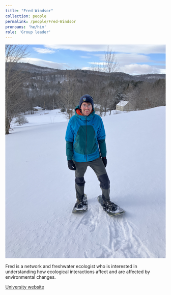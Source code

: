```yaml
---
title: "Fred Windsor"
collection: people
permalink: /people/Fred-Windsor
pronouns: 'he/him'
role: 'Group leader'
---
```


![Fred Windsor](images/fred.JPG)

Fred is a network and freshwater ecologist who is interested in understanding how ecological interactions affect and are affected by environmental changes.

[University website]((https://profiles.cardiff.ac.uk/staff/windsorfm)https://profiles.cardiff.ac.uk/staff/windsorfm)
